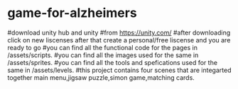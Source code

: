 # game-for-alzheimers
#download unity hub and unity 
#from https://unity.com/
#after downloading click on new liscenses after that create a personal/free liscense and you are ready to go
#you can find all the functional code for the pages in /assets/scripts.
#you can find all the images used for the same in /assets/sprites.
#you can find all the tools and spefications used for the same in /assets/levels.
#this project contains four scenes that are integarted together main menu,jigsaw puzzle,simon game,matching cards.
